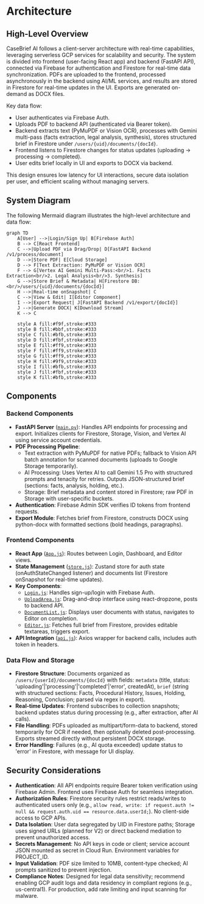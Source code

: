 # Architecture

## High-Level Overview

CaseBrief AI follows a client-server architecture with real-time capabilities, leveraging serverless GCP services for scalability and security. The system is divided into frontend (user-facing React app) and backend (FastAPI API), connected via Firebase for authentication and Firestore for real-time data synchronization. PDFs are uploaded to the frontend, processed asynchronously in the backend using AI/ML services, and results are stored in Firestore for real-time updates in the UI. Exports are generated on-demand as DOCX files.

Key data flow:
- User authenticates via Firebase Auth.
- Uploads PDF to backend API (authenticated via Bearer token).
- Backend extracts text (PyMuPDF or Vision OCR), processes with Gemini multi-pass (facts extraction, legal analysis, synthesis), stores structured brief in Firestore under `/users/{uid}/documents/{docId}`.
- Frontend listens to Firestore changes for status updates (uploading -> processing -> completed).
- User edits brief locally in UI and exports to DOCX via backend.

This design ensures low latency for UI interactions, secure data isolation per user, and efficient scaling without managing servers.

## System Diagram

The following Mermaid diagram illustrates the high-level architecture and data flow:

```mermaid
graph TD
    A[User] -->|Login/Sign Up| B[Firebase Auth]
    B --> C[React Frontend]
    C -->|Upload PDF via Drag/Drop| D[FastAPI Backend /v1/process/document]
    D -->|Store PDF| E[Cloud Storage]
    D --> F[Text Extraction: PyMuPDF or Vision OCR]
    F --> G[Vertex AI Gemini Multi-Pass:<br/>1. Facts Extraction<br/>2. Legal Analysis<br/>3. Synthesis]
    G -->|Store Brief & Metadata| H[Firestore DB:<br/>/users/{uid}/documents/{docId}]
    H -->|Real-time onSnapshot| C
    C -->|View & Edit| I[Editor Component]
    I -->|Export Request| J[FastAPI Backend /v1/export/{docId}]
    J -->|Generate DOCX| K[Download Stream]
    K --> C

    style A fill:#f9f,stroke:#333
    style B fill:#bbf,stroke:#333
    style C fill:#bfb,stroke:#333
    style D fill:#fbf,stroke:#333
    style E fill:#ff9,stroke:#333
    style F fill:#ff9,stroke:#333
    style G fill:#ff9,stroke:#333
    style H fill:#9f9,stroke:#333
    style I fill:#bfb,stroke:#333
    style J fill:#fbf,stroke:#333
    style K fill:#bfb,stroke:#333
```

## Components

### Backend Components
- **FastAPI Server** ([`main.py`](../backend/main.py)): Handles API endpoints for processing and export. Initializes clients for Firestore, Storage, Vision, and Vertex AI using service account credentials.
- **PDF Processing Pipeline**: 
  - Text extraction with PyMuPDF for native PDFs; fallback to Vision API batch annotation for scanned documents (uploads to Google Storage temporarily).
  - AI Processing: Uses Vertex AI to call Gemini 1.5 Pro with structured prompts and tenacity for retries. Outputs JSON-structured brief (sections: facts, analysis, holding, etc.).
  - Storage: Brief metadata and content stored in Firestore; raw PDF in Storage with user-specific buckets.
- **Authentication**: Firebase Admin SDK verifies ID tokens from frontend requests.
- **Export Module**: Fetches brief from Firestore, constructs DOCX using python-docx with formatted sections (bold headings, paragraphs).

### Frontend Components
- **React App** ([`App.js`](../frontend/src/App.js)): Routes between Login, Dashboard, and Editor views.
- **State Management** ([`store.js`](../frontend/src/store.js)): Zustand store for auth state (onAuthStateChanged listener) and documents list (Firestore onSnapshot for real-time updates).
- **Key Components**:
  - [`Login.js`](../frontend/src/components/Login.js): Handles sign-up/login with Firebase Auth.
  - [`UploadArea.js`](../frontend/src/components/UploadArea.js): Drag-and-drop interface using react-dropzone, posts to backend API.
  - [`DocumentList.js`](../frontend/src/components/DocumentList.js): Displays user documents with status, navigates to Editor on completion.
  - [`Editor.js`](../frontend/src/components/Editor.js): Fetches full brief from Firestore, provides editable textareas, triggers export.
- **API Integration** ([`api.js`](../frontend/src/api.js)): Axios wrapper for backend calls, includes auth token in headers.

### Data Flow and Storage
- **Firestore Structure**: Documents organized as `/users/{userId}/documents/{docId}` with fields: `metadata` (title, status: 'uploading'|'processing'|'completed'|'error', createdAt), `brief` (string with structured sections: Facts, Procedural History, Issues, Holding, Reasoning, Conclusion; parsed via regex in export).
- **Real-time Updates**: Frontend subscribes to collection snapshots; backend updates status during processing (e.g., after extraction, after AI calls).
- **File Handling**: PDFs uploaded as multipart/form-data to backend, stored temporarily for OCR if needed, then optionally deleted post-processing. Exports streamed directly without persistent DOCX storage.
- **Error Handling**: Failures (e.g., AI quota exceeded) update status to 'error' in Firestore, with message for UI display.

## Security Considerations
- **Authentication**: All API endpoints require Bearer token verification using Firebase Admin. Frontend uses Firebase Auth for seamless integration.
- **Authorization Rules**: Firestore security rules restrict reads/writes to authenticated users only (e.g., `allow read, write: if request.auth != null && request.auth.uid == resource.data.userId;`). No client-side access to GCP APIs.
- **Data Isolation**: User data segregated by UID in Firestore paths; Storage uses signed URLs (planned for V2) or direct backend mediation to prevent unauthorized access.
- **Secrets Management**: No API keys in code or client; service account JSON mounted as secret in Cloud Run. Environment variables for PROJECT_ID.
- **Input Validation**: PDF size limited to 10MB, content-type checked; AI prompts sanitized to prevent injection.
- **Compliance Notes**: Designed for legal data sensitivity; recommend enabling GCP audit logs and data residency in compliant regions (e.g., us-central1). For production, add rate limiting and input scanning for malware.